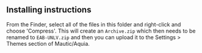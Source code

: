 ## Installing instructions
From the Finder, select all of the files in this folder and right-click and choose 'Compress'. This will create an `Archive.zip` which then needs to be renamed to `EAB-UNLV.zip` and then you can upload it to the Settings > Themes section of Mautic/Aquia.
